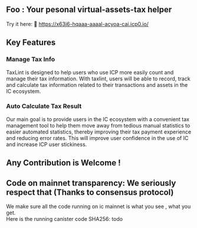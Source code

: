 ## Foo : Your pesonal virtual-assets-tax helper
Try it here:  🧭
https://x63j6-hqaaa-aaaal-acyoa-cai.icp0.io/

## Key Features
### Manage Tax Info
TaxLint is designed to help users who use ICP more easily count and manage their tax information. With taxlint, users will be able to record, track and calculate tax information related to their transactions and assets in the IC ecosystem.
### Auto Calculate Tax Result
Our main goal is to provide users in the IC ecosystem with a convenient tax management tool to help them move away from tedious manual statistics to easier automated statistics, thereby improving their tax payment experience and reducing error rates. This will improve user confidence in the use of IC and increase ICP user stickiness.
## Any Contribution is Welcome ! 

## Code on mainnet transparency: We seriously respect that (Thanks to consensus protocol)
We make sure all the code running on ic mainnet is what you see , what you get.  
Here is the running canister code SHA256: todo

